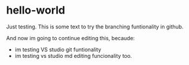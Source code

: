 # hello-world
Just testing. This is some text to try 
the branching funtionality in github.

And now im going to continue editing this, becaude:
- im testing VS studio git funtionality
- im testing vs studio md editing funcionality too.

